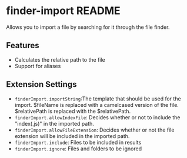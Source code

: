 # finder-import README
Allows you to import a file by searching for it through the file finder.

## Features
- Calculates the relative path to the file
- Support for aliases

## Extension Settings
* `finderImport.importString`:The template that should be used for the import. $fileName is replaced with a camelcased version of the file. $relativePath is replaced with the $relativePath.
* `finderImport.allowIndexFile`: Decides whether or not to include the "index(.js)" in the imported path.
* `finderImport.allowFileExtension`: Decides whether or not the file extension will be included in the imported path.
* `finderImport.include`: Files to be included in results
* `finderImport.ignore`: Files and folders to be ignored

